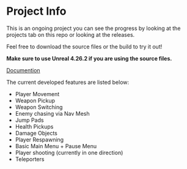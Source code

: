 # Project Info

This is an ongoing project you can see the progress by looking at the projects tab on this repo or looking at the releases.

Feel free to download the source files or the build to try it out!

**Make sure to use Unreal 4.26.2 if you are using the source files.**

[Documention](./docs/homepage.md)

The current developed features are listed below:

- Player Movement
- Weapon Pickup
- Weapon Switching
- Enemy chasing via Nav Mesh
- Jump Pads
- Health Pickups 
- Damage Objects
- Player Respawning
- Basic Main Menu + Pause Menu
- Player shooting (currently in one direction)
- Teleporters
